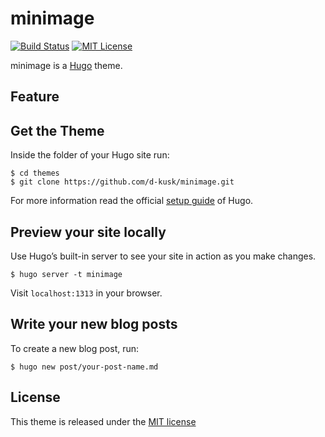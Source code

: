# minimage
[![Build Status](https://travis-ci.org/d-kusk/minimage.svg?branch=develop)](https://travis-ci.org/d-kusk/minimage)
[![MIT License](http://img.shields.io/badge/license-MIT-blue.svg?style=flat)](https://github.com/d-kusk/minimage/blob/master/LICENSE.md)

minimage is a [Hugo](https://gohugo.io) theme.

## Feature

## Get the Theme
Inside the folder of your Hugo site run:

```
$ cd themes
$ git clone https://github.com/d-kusk/minimage.git
```

For more information read the official [setup guide](https://gohugo.io/overview/installing/) of Hugo.

## Preview your site locally
Use Hugo’s built-in server to see your site in action as you make changes.

```
$ hugo server -t minimage
```

Visit ``localhost:1313`` in your browser.

## Write your new blog posts
To create a new blog post, run:

```
$ hugo new post/your-post-name.md
```

## License
This theme is released under the [MIT license](https://github.com/d-kusk/minimage/blob/master/LICENSE.md)
